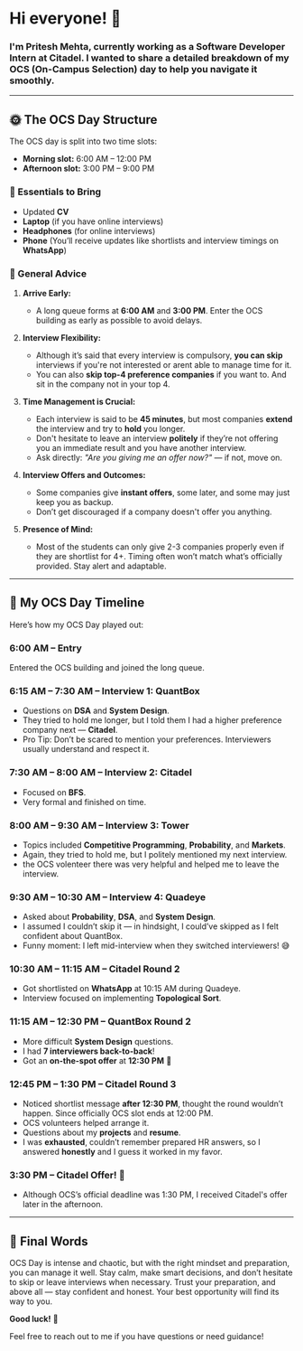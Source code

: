 # Hi everyone! 👋

### I'm **Pritesh Mehta**, currently working as a **Software Developer Intern at Citadel**. I wanted to share a detailed breakdown of my OCS (On-Campus Selection) day to help you navigate it smoothly. 
---

## 🌞 The OCS Day Structure

The OCS day is split into two time slots:

* **Morning slot:** 6:00 AM – 12:00 PM
* **Afternoon slot:** 3:00 PM – 9:00 PM

### 🔑 Essentials to Bring

* Updated **CV**
* **Laptop** (if you have online interviews)
* **Headphones** (for online interviews)
* **Phone** (You’ll receive updates like shortlists and interview timings on **WhatsApp**)

### 🧠 General Advice

1. **Arrive Early:**

   * A long queue forms at **6:00 AM** and **3:00 PM**. Enter the OCS building as early as possible to avoid delays.

2. **Interview Flexibility:**

   * Although it’s said that every interview is compulsory, **you can skip** interviews if you're not interested or arent able to manage time for it.
   * You can also **skip top-4 preference companies** if you want to. And sit in the company not in your top 4.

3. **Time Management is Crucial:**

   * Each interview is said to be **45 minutes**, but most companies **extend** the interview and try to **hold** you longer.
   * Don't hesitate to leave an interview **politely** if they’re not offering you an immediate result and you have another interview.
   * Ask directly: *"Are you giving me an offer now?"* — if not, move on.

4. **Interview Offers and Outcomes:**

   * Some companies give **instant offers**, some later, and some may just keep you as backup.
   * Don’t get discouraged if a company doesn't offer you anything.

5. **Presence of Mind:**

   * Most of the students can only give 2-3 companies properly even if they are shortlist for 4+. Timing often won’t match what’s officially provided. Stay alert and adaptable.

---

## 📖 My OCS Day Timeline

Here’s how my OCS Day played out:

### 6:00 AM – Entry

Entered the OCS building and joined the long queue.

### 6:15 AM – 7:30 AM – **Interview 1: QuantBox**

* Questions on **DSA** and **System Design**.
* They tried to hold me longer, but I told them I had a higher preference company next — **Citadel**.
* Pro Tip: Don’t be scared to mention your preferences. Interviewers usually understand and respect it.

### 7:30 AM – 8:00 AM – **Interview 2: Citadel**

* Focused on **BFS**.
* Very formal and finished on time.

### 8:00 AM – 9:30 AM – **Interview 3: Tower**

* Topics included **Competitive Programming**, **Probability**, and **Markets**.
* Again, they tried to hold me, but I politely mentioned my next interview.
* the OCS volenteer there was very helpful and helped me to leave the interview.

### 9:30 AM – 10:30 AM – **Interview 4: Quadeye**

* Asked about **Probability**, **DSA**, and **System Design**.
* I assumed I couldn’t skip it — in hindsight, I could’ve skipped as I felt confident about QuantBox.
* Funny moment: I left mid-interview when they switched interviewers! 😅

### 10:30 AM – 11:15 AM – **Citadel Round 2**

* Got shortlisted on **WhatsApp** at 10:15 AM during Quadeye.
* Interview focused on implementing **Topological Sort**.

### 11:15 AM – 12:30 PM – **QuantBox Round 2**

* More difficult **System Design** questions.
* I had **7 interviewers back-to-back**!
* Got an **on-the-spot offer** at **12:30 PM** 🎉

### 12:45 PM – 1:30 PM – **Citadel Round 3**

* Noticed shortlist message **after 12:30 PM**, thought the round wouldn’t happen. Since officially OCS slot ends at 12:00 PM.
* OCS volunteers helped arrange it.
* Questions about my **projects** and **resume**.
* I was **exhausted**, couldn’t remember prepared HR answers, so I answered **honestly** and I guess it worked in my favor.

### 3:30 PM – **Citadel Offer!** 🎉

* Although OCS’s official deadline was 1:30 PM, I received Citadel's offer later in the afternoon.

---

## 💬 Final Words

OCS Day is intense and chaotic, but with the right mindset and preparation, you can manage it well. Stay calm, make smart decisions, and don’t hesitate to skip or leave interviews when necessary. Trust your preparation, and above all — stay confident and honest. Your best opportunity will find its way to you.

**Good luck!** 💪

Feel free to reach out to me if you have questions or need guidance!

